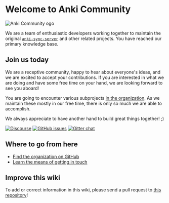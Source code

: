 # Welcome to Anki Community

![Anki Community ogo](/assets/anki-community.png)


We are a team of enthusiastic developers working together to maintain the original [`anki-sync-server`](/projects/anki-sync-server/) and other related projects. You have reached our primary knowledge base.

## Join us today

We are a receptive community, happy to hear about everyone's ideas, and we are excited to accept your contributions. If you are interested in what we are doing and have some free time on your hand, we are looking forward to see you aboard!

You are going to encounter various subprojects [in the organization](https://github.com/ankicommunity/). As we maintain these mostly in our free time, there is only so much we are able to accomplish.

We always appreciate to have another hand to build great things together! ;)


[![Discourse](https://img.shields.io/discourse/users?server=https%3A%2F%2Fankicommunity.discourse.group%2F)](https://ankicommunity.discourse.group/) [![GitHub issues](https://img.shields.io/github/stars/ankicommunity?style=social)](https://github.com/ankicommunity) [![Gitter chat](https://badges.gitter.im/gitterHQ/gitter.png)](https://gitter.im/ankicommunity/community)

## Where to go from here

* [Find the organization on GitHub](https://github.com/ankicommunity/)
* [Learn the means of getting in touch](/contact-us)

## Improve this wiki

To add or correct information in this wiki, please send a pull request to [this repository](https://github.com/ankicommunity/ankicommunity.github.io)!